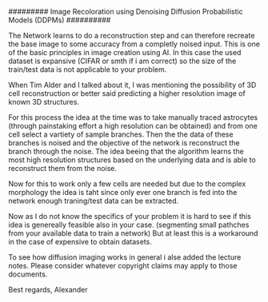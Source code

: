 #########
Image Recoloration using Denoising Diffusion Probabilistic Models (DDPMs)
##########

The Network learns to do a reconstruction step and can therefore recreate the base image to some accuracy from a completly noised input.
This is one of the basic principles in image creation using AI. In this case the used dataset is expansive (CIFAR or smth if i am correct) so the size of the train/test data is not applicable to your problem. 

When Tim Alder and I talked about it, I was mentioning the possibility of 3D cell reconstruction or better said predicting a higher resolution image of known 3D structures.

For this process the idea at the time was to take manually traced astrocytes (through painstaking effort a high resolution can be obtained) and from one cell select a vartiety of sample branches.
Then the the data of these branches is noised and the objective of the network is reconstruct the branch through the noise. The idea beeing that the algorithm learns the most high resolution structures based on the underlying data and is able to reconstruct them from the noise.

Now for this to work only a few cells are needed but due to the complex morphology the idea is taht since only ever one branch is fed into the network enough traning/test data can be extracted. 

Now as I do not know the specifics of your problem it is hard to see if this idea is genereally feasible also in your case. (segmenting small pathches from your available data to train a network) 
But at least this is a workaround in the case of expensive to obtain datasets.

To see how diffusion imaging works in general i alse added the lecture notes. Please consider whatever copyright claims may apply to those documents.

Best regards, 
Alexander
